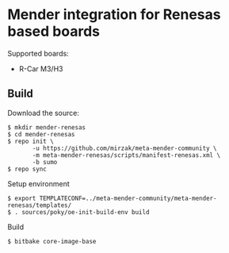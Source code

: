 # Mender integration for Renesas based boards

Supported boards:

- R-Car M3/H3

## Build

Download the source:

    $ mkdir mender-renesas
    $ cd mender-renesas
    $ repo init \
           -u https://github.com/mirzak/meta-mender-community \
           -m meta-mender-renesas/scripts/manifest-renesas.xml \
           -b sumo
    $ repo sync

Setup environment

    $ export TEMPLATECONF=../meta-mender-community/meta-mender-renesas/templates/
    $ . sources/poky/oe-init-build-env build

Build

    $ bitbake core-image-base
